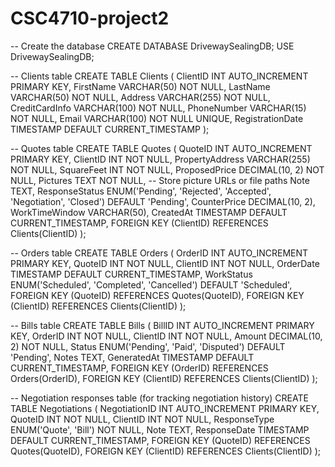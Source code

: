 # CSC4710-project2


-- Create the database
CREATE DATABASE DrivewaySealingDB;
USE DrivewaySealingDB;

-- Clients table
CREATE TABLE Clients (
    ClientID INT AUTO_INCREMENT PRIMARY KEY,
    FirstName VARCHAR(50) NOT NULL,
    LastName VARCHAR(50) NOT NULL,
    Address VARCHAR(255) NOT NULL,
    CreditCardInfo VARCHAR(100) NOT NULL,
    PhoneNumber VARCHAR(15) NOT NULL,
    Email VARCHAR(100) NOT NULL UNIQUE,
    RegistrationDate TIMESTAMP DEFAULT CURRENT_TIMESTAMP
);

-- Quotes table
CREATE TABLE Quotes (
    QuoteID INT AUTO_INCREMENT PRIMARY KEY,
    ClientID INT NOT NULL,
    PropertyAddress VARCHAR(255) NOT NULL,
    SquareFeet INT NOT NULL,
    ProposedPrice DECIMAL(10, 2) NOT NULL,
    Pictures TEXT NOT NULL, -- Store picture URLs or file paths
    Note TEXT,
    ResponseStatus ENUM('Pending', 'Rejected', 'Accepted', 'Negotiation', 'Closed') DEFAULT 'Pending',
    CounterPrice DECIMAL(10, 2),
    WorkTimeWindow VARCHAR(50),
    CreatedAt TIMESTAMP DEFAULT CURRENT_TIMESTAMP,
    FOREIGN KEY (ClientID) REFERENCES Clients(ClientID)
);

-- Orders table
CREATE TABLE Orders (
    OrderID INT AUTO_INCREMENT PRIMARY KEY,
    QuoteID INT NOT NULL,
    ClientID INT NOT NULL,
    OrderDate TIMESTAMP DEFAULT CURRENT_TIMESTAMP,
    WorkStatus ENUM('Scheduled', 'Completed', 'Cancelled') DEFAULT 'Scheduled',
    FOREIGN KEY (QuoteID) REFERENCES Quotes(QuoteID),
    FOREIGN KEY (ClientID) REFERENCES Clients(ClientID)
);

-- Bills table
CREATE TABLE Bills (
    BillID INT AUTO_INCREMENT PRIMARY KEY,
    OrderID INT NOT NULL,
    ClientID INT NOT NULL,
    Amount DECIMAL(10, 2) NOT NULL,
    Status ENUM('Pending', 'Paid', 'Disputed') DEFAULT 'Pending',
    Notes TEXT,
    GeneratedAt TIMESTAMP DEFAULT CURRENT_TIMESTAMP,
    FOREIGN KEY (OrderID) REFERENCES Orders(OrderID),
    FOREIGN KEY (ClientID) REFERENCES Clients(ClientID)
);

-- Negotiation responses table (for tracking negotiation history)
CREATE TABLE Negotiations (
    NegotiationID INT AUTO_INCREMENT PRIMARY KEY,
    QuoteID INT NOT NULL,
    ClientID INT NOT NULL,
    ResponseType ENUM('Quote', 'Bill') NOT NULL,
    Note TEXT,
    ResponseDate TIMESTAMP DEFAULT CURRENT_TIMESTAMP,
    FOREIGN KEY (QuoteID) REFERENCES Quotes(QuoteID),
    FOREIGN KEY (ClientID) REFERENCES Clients(ClientID)
);
